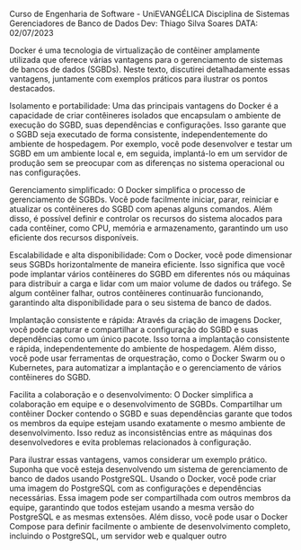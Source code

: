 Curso de Engenharia de Software - UniEVANGÉLICA
Disciplina de Sistemas Gerenciadores de Banco de Dados
Dev: Thiago Silva Soares
DATA: 02/07/2023

Docker é uma tecnologia de virtualização de contêiner amplamente utilizada que oferece várias vantagens para o gerenciamento de sistemas de bancos de dados (SGBDs). Neste texto, discutirei detalhadamente essas vantagens, juntamente com exemplos práticos para ilustrar os pontos destacados.

Isolamento e portabilidade:
Uma das principais vantagens do Docker é a capacidade de criar contêineres isolados que encapsulam o ambiente de execução do SGBD, suas dependências e configurações. Isso garante que o SGBD seja executado de forma consistente, independentemente do ambiente de hospedagem. Por exemplo, você pode desenvolver e testar um SGBD em um ambiente local e, em seguida, implantá-lo em um servidor de produção sem se preocupar com as diferenças no sistema operacional ou nas configurações.

Gerenciamento simplificado:
O Docker simplifica o processo de gerenciamento de SGBDs. Você pode facilmente iniciar, parar, reiniciar e atualizar os contêineres do SGBD com apenas alguns comandos. Além disso, é possível definir e controlar os recursos do sistema alocados para cada contêiner, como CPU, memória e armazenamento, garantindo um uso eficiente dos recursos disponíveis.

Escalabilidade e alta disponibilidade:
Com o Docker, você pode dimensionar seus SGBDs horizontalmente de maneira eficiente. Isso significa que você pode implantar vários contêineres do SGBD em diferentes nós ou máquinas para distribuir a carga e lidar com um maior volume de dados ou tráfego. Se algum contêiner falhar, outros contêineres continuarão funcionando, garantindo alta disponibilidade para o seu sistema de banco de dados.

Implantação consistente e rápida:
Através da criação de imagens Docker, você pode capturar e compartilhar a configuração do SGBD e suas dependências como um único pacote. Isso torna a implantação consistente e rápida, independentemente do ambiente de hospedagem. Além disso, você pode usar ferramentas de orquestração, como o Docker Swarm ou o Kubernetes, para automatizar a implantação e o gerenciamento de vários contêineres do SGBD.

Facilita a colaboração e o desenvolvimento:
O Docker simplifica a colaboração em equipe e o desenvolvimento de SGBDs. Compartilhar um contêiner Docker contendo o SGBD e suas dependências garante que todos os membros da equipe estejam usando exatamente o mesmo ambiente de desenvolvimento. Isso reduz as inconsistências entre as máquinas dos desenvolvedores e evita problemas relacionados à configuração.

Para ilustrar essas vantagens, vamos considerar um exemplo prático. Suponha que você esteja desenvolvendo um sistema de gerenciamento de banco de dados usando PostgreSQL. Usando o Docker, você pode criar uma imagem do PostgreSQL com as configurações e dependências necessárias. Essa imagem pode ser compartilhada com outros membros da equipe, garantindo que todos estejam usando a mesma versão do PostgreSQL e as mesmas extensões. Além disso, você pode usar o Docker Compose para definir facilmente o ambiente de desenvolvimento completo, incluindo o PostgreSQL, um servidor web e qualquer outro